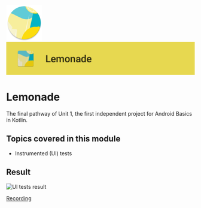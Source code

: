![ic_launcher_lemonade](src/main/res/mipmap-xhdpi/ic_launcher_lemonade_round.png?raw=true) ![ic_launcher_lemonade](images/Screenshot_20220715_063227.png?raw=true)

# Lemonade

The final pathway of Unit 1, the first independent project for Android Basics in Kotlin.

## Topics covered in this module

- Instrumented (UI) tests

## Result

![UI tests result](https://user-images.githubusercontent.com/29587914/178131477-5687ef01-0f2f-4196-ba6f-bf5452c1010e.png)

[Recording](https://user-images.githubusercontent.com/29587914/178131426-34c2fb6f-039e-4d16-94bf-02f81f267112.webm)
